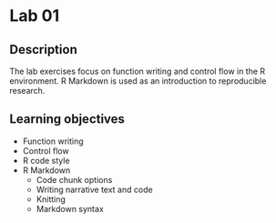 # Lab 01

## Description

The lab exercises focus on function writing and control flow in the R
environment. R Markdown is used as an introduction to reproducible research.

## Learning objectives

- Function writing
- Control flow
- R code style
- R Markdown
    - Code chunk options
    - Writing narrative text and code
    - Knitting
    - Markdown syntax